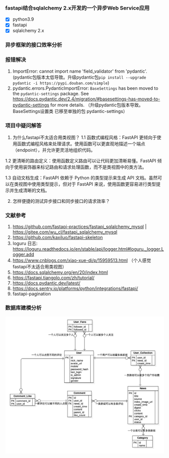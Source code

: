 ### fastapi结合sqlalchemy 2.x开发的一个异步Web Service应用
- [x] python3.9
- [x] fastapi
- [x] sqlalchemy 2.x

### 异步框架的接口效率分析


### 报错解决
1. ImportError: cannot import name 'field_validator' from 'pydantic'. (pydantic包版本太低导致。升级pydantic包`pip install --upgrade pydantic -i https://pypi.douban.com/simple`)
2. pydantic.errors.PydanticImportError: `BaseSettings` has been moved to the `pydantic-settings` package. See https://docs.pydantic.dev/2.4/migration/#basesettings-has-moved-to-pydantic-settings for more details. （升级pydantic包版本导致。BaseSettings设置类 已移至单独的包 pydantic-settings）

### 项目中疑问解答
1. 为什么fastapi不太适合用类视图？
1.1 函数式编程风格：FastAPI 更倾向于使用函数式编程风格来处理请求。使用函数可以更直观地描述一个端点（endpoint），并允许更灵活地组织代码。

1.2 更清晰的路由定义：使用函数定义路由可以让代码更加清晰易懂。FastAPI 倾向于使用装饰器来标记路由和请求处理函数，而不是类视图中的类方法。

1.3 自动文档生成：FastAPI 依赖于 Python 的类型提示来生成 API 文档。虽然可以在类视图中使用类型提示，但对于 FastAPI 来说，使用函数更容易进行类型提示并生成清晰的文档。

2. 怎样便捷的测试异步接口和同步接口的请求效率？

### 文献参考
1. https://github.com/fastapi-practices/fastapi_sqlalchemy_mysql | https://gitee.com/wu_cl/fastapi_sqlalchemy_mysql
2. https://github.com/kaxiluo/fastapi-skeleton
3. loguru 日志: https://loguru.readthedocs.io/en/stable/api/logger.html#loguru._logger.Logger.add
4. https://www.cnblogs.com/xiao-xue-di/p/15959513.html  （个人感觉fastapi不太适合用类视图）
5. https://docs.sqlalchemy.org/en/20/index.html
6. https://fastapi.tiangolo.com/zh/tutorial/
7. https://docs.pydantic.dev/latest/
8. https://docs.sentry.io/platforms/python/integrations/fastapi/
9. fastapi-pagination 


### 数据库建模分析
![Alt text](static/image.png)
